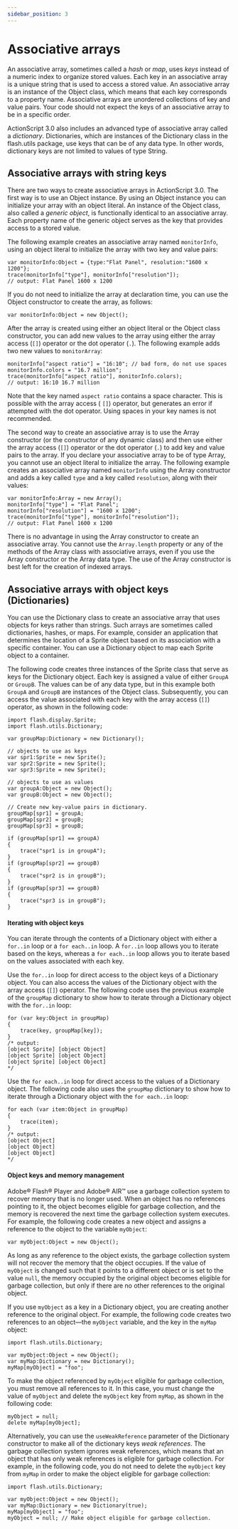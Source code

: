 ```yaml
---
sidebar_position: 3
---
```


# Associative arrays

An associative array, sometimes called a _hash_ or _map_, uses _keys_ instead of
a numeric index to organize stored values. Each key in an associative array is a
unique string that is used to access a stored value. An associative array is an
instance of the Object class, which means that each key corresponds to a
property name. Associative arrays are unordered collections of key and value
pairs. Your code should not expect the keys of an associative array to be in a
specific order.

ActionScript 3.0 also includes an advanced type of associative array called a
_dictionary_. Dictionaries, which are instances of the Dictionary class in the
flash.utils package, use keys that can be of any data type. In other words,
dictionary keys are not limited to values of type String.

## Associative arrays with string keys

There are two ways to create associative arrays in ActionScript 3.0. The first
way is to use an Object instance. By using an Object instance you can initialize
your array with an object literal. An instance of the Object class, also called
a _generic object_, is functionally identical to an associative array. Each
property name of the generic object serves as the key that provides access to a
stored value.

The following example creates an associative array named `monitorInfo`, using an
object literal to initialize the array with two key and value pairs:

    var monitorInfo:Object = {type:"Flat Panel", resolution:"1600 x 1200"};
    trace(monitorInfo["type"], monitorInfo["resolution"]);
    // output: Flat Panel 1600 x 1200

If you do not need to initialize the array at declaration time, you can use the
Object constructor to create the array, as follows:

    var monitorInfo:Object = new Object();

After the array is created using either an object literal or the Object class
constructor, you can add new values to the array using either the array access
(`[]`) operator or the dot operator (`.`). The following example adds two new
values to `monitorArray`:

    monitorInfo["aspect ratio"] = "16:10"; // bad form, do not use spaces
    monitorInfo.colors = "16.7 million";
    trace(monitorInfo["aspect ratio"], monitorInfo.colors);
    // output: 16:10 16.7 million

Note that the key named `aspect ratio` contains a space character. This is
possible with the array access ( `[]`) operator, but generates an error if
attempted with the dot operator. Using spaces in your key names is not
recommended.

The second way to create an associative array is to use the Array constructor
(or the constructor of any dynamic class) and then use either the array access
(`[]`) operator or the dot operator (`.`) to add key and value pairs to the
array. If you declare your associative array to be of type Array, you cannot use
an object literal to initialize the array. The following example creates an
associative array named `monitorInfo` using the Array constructor and adds a key
called `type` and a key called `resolution`, along with their values:

    var monitorInfo:Array = new Array();
    monitorInfo["type"] = "Flat Panel";
    monitorInfo["resolution"] = "1600 x 1200";
    trace(monitorInfo["type"], monitorInfo["resolution"]);
    // output: Flat Panel 1600 x 1200

There is no advantage in using the Array constructor to create an associative
array. You cannot use the `Array.length` property or any of the methods of the
Array class with associative arrays, even if you use the Array constructor or
the Array data type. The use of the Array constructor is best left for the
creation of indexed arrays.

## Associative arrays with object keys (Dictionaries)

You can use the Dictionary class to create an associative array that uses
objects for keys rather than strings. Such arrays are sometimes called
dictionaries, hashes, or maps. For example, consider an application that
determines the location of a Sprite object based on its association with a
specific container. You can use a Dictionary object to map each Sprite object to
a container.

The following code creates three instances of the Sprite class that serve as
keys for the Dictionary object. Each key is assigned a value of either `GroupA`
or `GroupB`. The values can be of any data type, but in this example both
`GroupA` and `GroupB` are instances of the Object class. Subsequently, you can
access the value associated with each key with the array access (`[]`) operator,
as shown in the following code:

    import flash.display.Sprite;
    import flash.utils.Dictionary;

    var groupMap:Dictionary = new Dictionary();

    // objects to use as keys
    var spr1:Sprite = new Sprite();
    var spr2:Sprite = new Sprite();
    var spr3:Sprite = new Sprite();

    // objects to use as values
    var groupA:Object = new Object();
    var groupB:Object = new Object();

    // Create new key-value pairs in dictionary.
    groupMap[spr1] = groupA;
    groupMap[spr2] = groupB;
    groupMap[spr3] = groupB;

    if (groupMap[spr1] == groupA)
    {
        trace("spr1 is in groupA");
    }
    if (groupMap[spr2] == groupB)
    {
        trace("spr2 is in groupB");
    }
    if (groupMap[spr3] == groupB)
    {
        trace("spr3 is in groupB");
    }

#### Iterating with object keys

You can iterate through the contents of a Dictionary object with either a
`for..in` loop or a `for each..in` loop. A `for..in` loop allows you to iterate
based on the keys, whereas a `for each..in` loop allows you to iterate based on
the values associated with each key.

Use the `for..in` loop for direct access to the object keys of a Dictionary
object. You can also access the values of the Dictionary object with the array
access (`[]`) operator. The following code uses the previous example of the
`groupMap` dictionary to show how to iterate through a Dictionary object with
the `for..in` loop:

    for (var key:Object in groupMap)
    {
        trace(key, groupMap[key]);
    }
    /* output:
    [object Sprite] [object Object]
    [object Sprite] [object Object]
    [object Sprite] [object Object]
    */

Use the `for each..in` loop for direct access to the values of a Dictionary
object. The following code also uses the `groupMap` dictionary to show how to
iterate through a Dictionary object with the `for each..in` loop:

    for each (var item:Object in groupMap)
    {
        trace(item);
    }
    /* output:
    [object Object]
    [object Object]
    [object Object]
    */

#### Object keys and memory management

Adobe® Flash® Player and Adobe® AIR™ use a garbage collection system to recover
memory that is no longer used. When an object has no references pointing to it,
the object becomes eligible for garbage collection, and the memory is recovered
the next time the garbage collection system executes. For example, the following
code creates a new object and assigns a reference to the object to the variable
`myObject`:

    var myObject:Object = new Object();

As long as any reference to the object exists, the garbage collection system
will not recover the memory that the object occupies. If the value of `myObject`
is changed such that it points to a different object or is set to the value
`null`, the memory occupied by the original object becomes eligible for garbage
collection, but only if there are no other references to the original object.

If you use `myObject` as a key in a Dictionary object, you are creating another
reference to the original object. For example, the following code creates two
references to an object—the `myObject` variable, and the key in the `myMap`
object:

    import flash.utils.Dictionary;

    var myObject:Object = new Object();
    var myMap:Dictionary = new Dictionary();
    myMap[myObject] = "foo";

To make the object referenced by `myObject` eligible for garbage collection, you
must remove all references to it. In this case, you must change the value of
`myObject` and delete the `myObject` key from `myMap`, as shown in the following
code:

    myObject = null;
    delete myMap[myObject];

Alternatively, you can use the `useWeakReference` parameter of the Dictionary
constructor to make all of the dictionary keys _weak references_. The garbage
collection system ignores weak references, which means that an object that has
only weak references is eligible for garbage collection. For example, in the
following code, you do not need to delete the `myObject` key from `myMap` in
order to make the object eligible for garbage collection:

    import flash.utils.Dictionary;

    var myObject:Object = new Object();
    var myMap:Dictionary = new Dictionary(true);
    myMap[myObject] = "foo";
    myObject = null; // Make object eligible for garbage collection.
